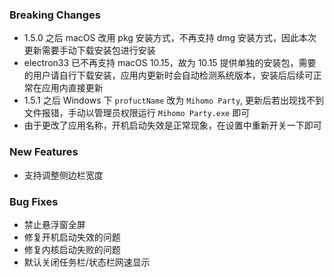 ### Breaking Changes

- 1.5.0 之后 macOS 改用 pkg 安装方式，不再支持 dmg 安装方式，因此本次更新需要手动下载安装包进行安装
- electron33 已不再支持 macOS 10.15，故为 10.15 提供单独的安装包，需要的用户请自行下载安装，应用内更新时会自动检测系统版本，安装后后续可正常在应用内直接更新
- 1.5.1 之后 Windows 下 `profuctName` 改为 `Mihomo Party`, 更新后若出现找不到文件报错，手动以管理员权限运行 `Mihomo Party.exe` 即可
- 由于更改了应用名称，开机启动失效是正常现象，在设置中重新开关一下即可

### New Features

- 支持调整侧边栏宽度

### Bug Fixes

- 禁止悬浮窗全屏
- 修复开机启动失效的问题
- 修复内核启动失败的问题
- 默认关闭任务栏/状态栏网速显示
